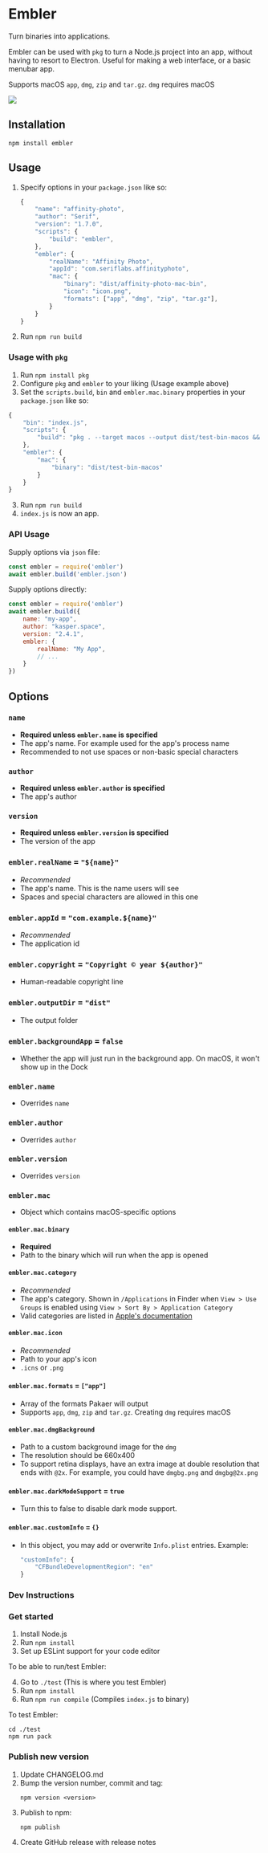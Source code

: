 # Embler

Turn binaries into applications.

Embler can be used with `pkg` to turn a Node.js project into an app, without having to resort to Electron. Useful for making a web interface, or a basic menubar app.

Supports macOS `app`, `dmg`, `zip` and `tar.gz`. `dmg` requires macOS

<img src="./cli-demo.gif">

## Installation
```
npm install embler
```

## Usage
1. Specify options in your `package.json` like so:
    ```js
    {
        "name": "affinity-photo",
        "author": "Serif",
        "version": "1.7.0",
        "scripts": {
            "build": "embler",
        },
        "embler": {
            "realName": "Affinity Photo",
            "appId": "com.seriflabs.affinityphoto",
            "mac": {
                "binary": "dist/affinity-photo-mac-bin",
                "icon": "icon.png",
                "formats": ["app", "dmg", "zip", "tar.gz"],
            }
        }
    }
    ```
2. Run `npm run build`

### Usage with `pkg`
1. Run `npm install pkg`
2. Configure `pkg` and `embler` to your liking (Usage example above)
2. Set the `scripts.build`, `bin` and `embler.mac.binary` properties in your `package.json` like so:
```js
{
    "bin": "index.js",
    "scripts": {
        "build": "pkg . --target macos --output dist/test-bin-macos && embler"
    },
    "embler": {
        "mac": {
            "binary": "dist/test-bin-macos"
        }
    }
}
```
3. Run `npm run build`
4. `index.js` is now an app.


### API Usage

Supply options via `json` file:

```js
const embler = require('embler')
await embler.build('embler.json')
```

Supply options directly:
```js
const embler = require('embler')
await embler.build({
    name: "my-app",
    author: "kasper.space",
    version: "2.4.1",
    embler: {
        realName: "My App",
        // ...
    }
})
```

## Options

### `name`
- **Required unless `embler.name` is specified**
- The app's name. For example used for the app's process name
- Recommended to not use spaces or non-basic special characters

### `author`
- **Required unless `embler.author` is specified**
- The app's author

### `version`
- **Required unless `embler.version` is specified**
- The version of the app

### `embler.realName` = `"${name}"`
- *Recommended*
- The app's name. This is the name users will see
- Spaces and special characters are allowed in this one

### `embler.appId` = `"com.example.${name}"`
- *Recommended*
- The application id

### `embler.copyright` = `"Copyright © year ${author}"`
- Human-readable copyright line

### `embler.outputDir` = `"dist"`
- The output folder

### `embler.backgroundApp` = `false`
- Whether the app will just run in the background app. On macOS, it won't show up in the Dock

### `embler.name`
- Overrides `name`

### `embler.author`
- Overrides `author`

### `embler.version`
- Overrides `version`

### `embler.mac`
- Object which contains macOS-specific options

#### `embler.mac.binary`
- **Required**
- Path to the binary which will run when the app is opened

#### `embler.mac.category`
- *Recommended*
- The app's category. Shown in `/Applications` in Finder when `View > Use Groups` is enabled using `View > Sort By > Application Category`
- Valid categories are listed in [Apple's documentation](https://developer.apple.com/library/archive/documentation/General/Reference/InfoPlistKeyReference/Articles/LaunchServicesKeys.html#//apple_ref/doc/uid/TP40009250-SW8)

#### `embler.mac.icon`
- *Recommended*
- Path to your app's icon
- `.icns` or `.png`

#### `embler.mac.formats` = `["app"]`
- Array of the formats Pakaer will output
- Supports `app`, `dmg`, `zip` and `tar.gz`. Creating `dmg` requires macOS

#### `embler.mac.dmgBackground`
- Path to a custom background image for the `dmg`
- The resolution should be 660x400
- To support retina displays, have an extra image at double resolution that ends with `@2x`. For example, you could have `dmgbg.png` and `dmgbg@2x.png`

#### `embler.mac.darkModeSupport` = `true`
- Turn this to false to disable dark mode support.

#### `embler.mac.customInfo` = `{}`
- In this object, you may add or overwrite `Info.plist` entries. Example:
    ```js
    "customInfo": {
        "CFBundleDevelopmentRegion": "en"
    }
    ```

### Dev Instructions

### Get started
1. Install Node.js
2. Run `npm install`
3. Set up ESLint support for your code editor

To be able to run/test Embler:

4. Go to `./test` (This is where you test Embler)
5. Run `npm install`
6. Run `npm run compile` (Compiles `index.js` to binary)

To test Embler:
```
cd ./test
npm run pack
```

### Publish new version
1. Update CHANGELOG.md
2. Bump the version number, commit and tag:
    ```
    npm version <version>
    ```
3. Publish to npm:
    ```
    npm publish
    ```
4. Create GitHub release with release notes
